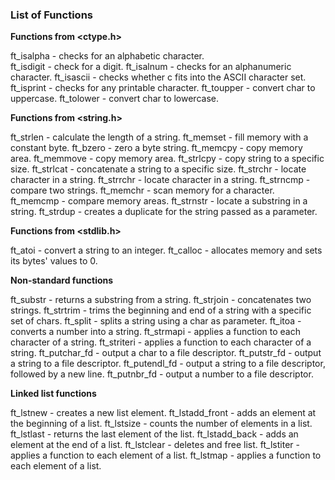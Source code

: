 ### **List of Functions**

**Functions from <ctype.h>**

ft_isalpha - checks for an alphabetic character.<br/>
ft_isdigit - check for a digit.
ft_isalnum - checks for an alphanumeric character.
ft_isascii - checks whether c fits into the ASCII character set.
ft_isprint - checks for any printable character.
ft_toupper - convert char to uppercase.
ft_tolower - convert char to lowercase.

**Functions from <string.h>**

ft_strlen - calculate the length of a string.
ft_memset - fill memory with a constant byte.
ft_bzero - zero a byte string.
ft_memcpy - copy memory area.
ft_memmove - copy memory area.
ft_strlcpy - copy string to a specific size.
ft_strlcat - concatenate a string to a specific size.
ft_strchr - locate character in a string.
ft_strrchr - locate character in a string.
ft_strncmp - compare two strings.
ft_memchr - scan memory for a character.
ft_memcmp - compare memory areas.
ft_strnstr - locate a substring in a string.
ft_strdup - creates a duplicate for the string passed as a parameter.

**Functions from <stdlib.h>**

ft_atoi - convert a string to an integer.
ft_calloc - allocates memory and sets its bytes' values to 0.

**Non-standard functions**

ft_substr - returns a substring from a string.
ft_strjoin - concatenates two strings.
ft_strtrim - trims the beginning and end of a string with a specific set of chars.
ft_split - splits a string using a char as parameter.
ft_itoa - converts a number into a string.
ft_strmapi - applies a function to each character of a string.
ft_striteri - applies a function to each character of a string.
ft_putchar_fd - output a char to a file descriptor.
ft_putstr_fd - output a string to a file descriptor.
ft_putendl_fd - output a string to a file descriptor, followed by a new line.
ft_putnbr_fd - output a number to a file descriptor.

**Linked list functions**

ft_lstnew - creates a new list element.
ft_lstadd_front - adds an element at the beginning of a list.
ft_lstsize - counts the number of elements in a list.
ft_lstlast - returns the last element of the list.
ft_lstadd_back - adds an element at the end of a list.
ft_lstclear - deletes and free list.
ft_lstiter - applies a function to each element of a list.
ft_lstmap - applies a function to each element of a list.
